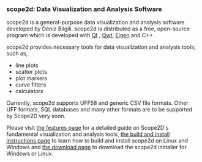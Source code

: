 ### scope2d: Data Visualization and Analysis Software

scope2d is a general-purpose data visualization and analysis software developed by Deniz Bilgili. scope2d is distributed as a free, open-source program which is developed with [Qt](https://www.qt.io/) , [Qwt](http://qwt.sourceforge.net/), [Eigen](http://eigen.tuxfamily.org) and C++ . 

scope2d provides necessary tools for data visualization and analysis tools; such as,

- line plots
- scatter plots
- plot markers
- curve fitters
- calculators

Currently, scope2d supports UFF58 and generic CSV file formats. Other UFF formats, SQL databases and many other formats are to be supported by Scope2D very soon. 

Please visit [the features page](/website/features.html) for a detailed guide on Scope2D's fundamental visualization and analysis tools, [the build and install instructions page](/website/buildandinstall.html) to learn how to build and install scope2d on Linux and Windows and [the download page](/website/download.html) to download the scope2d installer for Windows or Linux.
